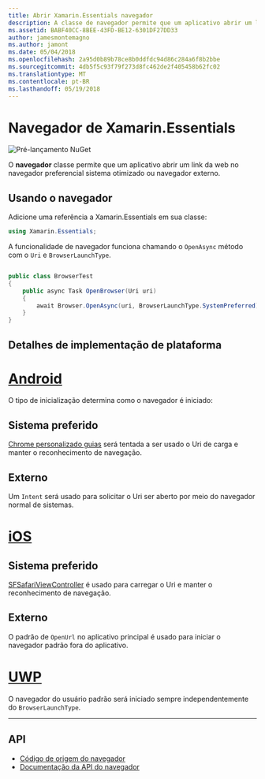 ```yaml
---
title: Abrir Xamarin.Essentials navegador
description: A classe de navegador permite que um aplicativo abrir um link da web no navegador preferencial sistema otimizado ou navegador externo.
ms.assetid: BABF40CC-8BEE-43FD-BE12-6301DF27DD33
author: jamesmontemagno
ms.author: jamont
ms.date: 05/04/2018
ms.openlocfilehash: 2a95d0b89b78ce8b0ddfdc94d86c284a6f8b2bbe
ms.sourcegitcommit: 4db5f5c93f79f273d8fc462de2f405458b62fc02
ms.translationtype: MT
ms.contentlocale: pt-BR
ms.lasthandoff: 05/19/2018
---
```

# <a name="xamarinessentials-browser"></a>Navegador de Xamarin.Essentials

![Pré-lançamento NuGet](~/media/shared/pre-release.png)

O **navegador** classe permite que um aplicativo abrir um link da web no navegador preferencial sistema otimizado ou navegador externo.

## <a name="using-browser"></a>Usando o navegador

Adicione uma referência a Xamarin.Essentials em sua classe:

```csharp
using Xamarin.Essentials;
```

A funcionalidade de navegador funciona chamando o `OpenAsync` método com o `Uri` e `BrowserLaunchType`.

```csharp

public class BrowserTest
{
    public async Task OpenBrowser(Uri uri)
    {
        await Browser.OpenAsync(uri, BrowserLaunchType.SystemPreferred);
    }
}
```

## <a name="platform-implementation-specifics"></a>Detalhes de implementação de plataforma

# <a name="androidtabandroid"></a>[Android](#tab/android)

O tipo de inicialização determina como o navegador é iniciado:

## <a name="system-preferred"></a>Sistema preferido

[Chrome personalizado guias](https://developer.chrome.com/multidevice/android/customtabs) será tentada a ser usado o Uri de carga e manter o reconhecimento de navegação.

## <a name="external"></a>Externo

Um `Intent` será usado para solicitar o Uri ser aberto por meio do navegador normal de sistemas.

# <a name="iostabios"></a>[iOS](#tab/ios)

## <a name="system-preferred"></a>Sistema preferido

[SFSafariViewController](https://developer.xamarin.com/api/type/SafariServices.SFSafariViewController/) é usado para carregar o Uri e manter o reconhecimento de navegação.

## <a name="external"></a>Externo

O padrão de `OpenUrl` no aplicativo principal é usado para iniciar o navegador padrão fora do aplicativo.

# <a name="uwptabuwp"></a>[UWP](#tab/uwp)

O navegador do usuário padrão será iniciado sempre independentemente do `BrowserLaunchType`.

--------------

## <a name="api"></a>API

- [Código de origem do navegador](https://github.com/xamarin/Essentials/tree/master/Xamarin.Essentials/Browser)
- [Documentação da API do navegador](xref:Xamarin.Essentials.Browser)
